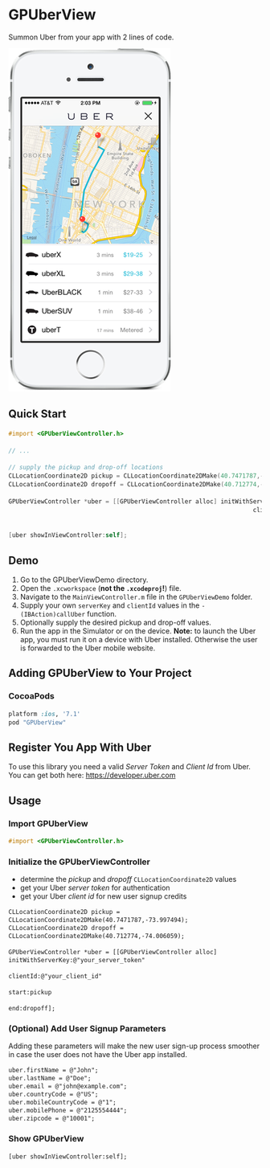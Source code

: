 # GPUberView
Summon Uber from your app with 2 lines of code.

![GPUberView](gpuberview_screenshot.png)

## Quick Start

```objective-c
#import <GPUberViewController.h>

// ...

// supply the pickup and drop-off locations
CLLocationCoordinate2D pickup = CLLocationCoordinate2DMake(40.7471787,-73.997494);
CLLocationCoordinate2D dropoff = CLLocationCoordinate2DMake(40.712774,-74.006059);
    
GPUberViewController *uber = [[GPUberViewController alloc] initWithServerKey:@"your_server_token"
                                                                    clientId:@"your_client_id"
                                                                       start:pickup
                                                                         end:dropoff];
[uber showInViewController:self];
```

## Demo

1. Go to the GPUberViewDemo directory.
2. Open the `.xcworkspace` (**not the `.xcodeproj`!**) file.
3. Navigate to the `MainViewController.m` file in the `GPUberViewDemo` folder.
4. Supply your own `serverKey` and `clientId` values in the `- (IBAction)callUber` function.
5. Optionally supply the desired pickup and drop-off values.
5. Run the app in the Simulator or on the device. **Note:** to launch the Uber app, you must run it on a device with Uber installed. Otherwise the user is forwarded to the Uber mobile website.


## Adding GPUberView to Your Project

### CocoaPods

```ruby
platform :ios, '7.1'
pod "GPUberView"
```


## Register You App With Uber

To use this library you need a valid *Server Token* and *Client Id* from Uber. You can get both here: https://developer.uber.com

## Usage

### Import GPUberView

```objective-c
#import <GPUberViewController.h>
```

### Initialize the GPUberViewController

- determine the *pickup* and *dropoff* `CLLocationCoordinate2D` values
- get your Uber *server token* for authentication
- get your Uber *client id* for new user signup credits

```
CLLocationCoordinate2D pickup = CLLocationCoordinate2DMake(40.7471787,-73.997494);
CLLocationCoordinate2D dropoff = CLLocationCoordinate2DMake(40.712774,-74.006059);
    
GPUberViewController *uber = [[GPUberViewController alloc] initWithServerKey:@"your_server_token"
                                                                    clientId:@"your_client_id"
                                                                       start:pickup
                                                                         end:dropoff];
```

### (Optional) Add User Signup Parameters

Adding these parameters will make the new user sign-up process smoother in case the user does not have the Uber app installed.

```
uber.firstName = @"John";
uber.lastName = @"Doe";
uber.email = @"john@example.com";
uber.countryCode = @"US";
uber.mobileCountryCode = @"1";
uber.mobilePhone = @"2125554444";
uber.zipcode = @"10001";
```

### Show GPUberView

```
[uber showInViewController:self];
```


